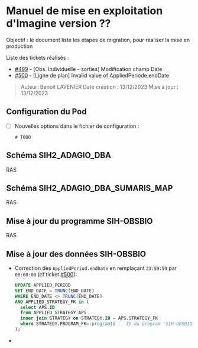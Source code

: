 # Manuel de mise en exploitation d'Imagine version ??

Objectif : le document liste les étapes de migration, pour réaliser la mise en production

Liste des tickets réalisés : 
- [#499](https://gitlab.ifremer.fr/sih-public/sumaris/sumaris-app/-/issues/499) - [Obs. Individuelle - sorties] Modification champ Date
- [#500](https://gitlab.ifremer.fr/sih-public/sumaris/sumaris-app/-/issues/500) - [Ligne de plan] Invalid value of AppliedPeriode.endDate

> Auteur: Benoit LAVENIER
> Date création : 13/12/2023
> Mise à jour : 13/12/2023

## Configuration du Pod

- [ ] Nouvelles options dans le fichier de configuration :
  ```properties
  # TODO
  ```

## Schéma SIH2_ADAGIO_DBA

RAS

## Schéma SIH2_ADAGIO_DBA_SUMARIS_MAP

RAS
  
## Mise à jour du programme SIH-OBSBIO

RAS


## Mise à jour des données SIH-OBSBIO

- Correction des `AppliedPeriod.endDate` en remplaçant `23:59:59` par `00:00:00` (cf ticket [#500](https://gitlab.ifremer.fr/sih-public/sumaris/sumaris-app/-/issues/500)): 
  ```sql
  UPDATE APPLIED_PERIOD
  SET END_DATE = TRUNC(END_DATE)
  WHERE END_DATE <> TRUNC(END_DATE)
  AND APPLIED_STRATEGY_FK in (
    select APS.ID 
    from APPLIED_STRATEGY APS 
    inner join STRATEGY on STRATEGY.ID = APS.STRATEGY_FK 
    where STRATEGY.PROGRAM_FK=:programId -- ID du program 'SIH-OBSBIO'
  );
- ``` 